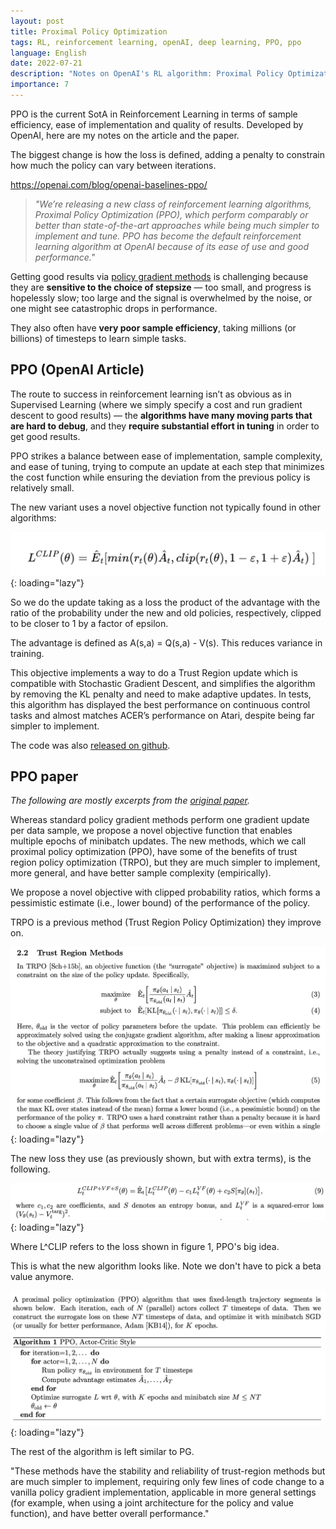 ```yaml
---
layout: post
title: Proximal Policy Optimization
tags: RL, reinforcement learning, openAI, deep learning, PPO, ppo
language: English
date: 2022-07-21
description: "Notes on OpenAI's RL algorithm: Proximal Policy Optimization"
importance: 7
---
```


PPO is the current SotA in Reinforcement Learning in terms of sample efficiency, ease of implementation and quality of results. Developed by OpenAI, here are my notes on the article and the paper. 

The biggest change is how the loss is defined, adding a penalty to constrain how much the policy can vary between iterations.

<https://openai.com/blog/openai-baselines-ppo/>

> _"We’re releasing a new class of reinforcement learning algorithms, Proximal Policy Optimization (PPO), which perform comparably or better than state-of-the-art approaches while being much simpler to implement and tune. PPO has become the default reinforcement learning algorithm at OpenAI because of its ease of use and good performance."_

Getting good results via [policy gradient methods](/wiki-articles/machine-learning/reinforcement-learning-sutton#policy-gradient-methods) is challenging because they are **sensitive to the choice of stepsize** — too small, and progress is hopelessly slow; too large and the signal is overwhelmed by the noise, or one might see catastrophic drops in performance.

They also often have **very poor sample efficiency**, taking millions (or billions) of timesteps to learn simple tasks.

## PPO (OpenAI Article)

The route to success in reinforcement learning isn’t as obvious as in Supervised Learning (where we simply specify a cost and run gradient descent to good results) — the **algorithms have many moving parts that are hard to debug**, and they **require substantial effort in tuning** in order to get good results.

PPO strikes a balance between ease of implementation, sample complexity, and ease of tuning, trying to compute an update at each step that minimizes the cost function while ensuring the deviation from the previous policy is relatively small.

The new variant uses a novel objective function not typically found in other algorithms:

![](image/ppo1.png){: loading="lazy"}

So we do the update taking as a loss the product of the advantage with the ratio of the probability under the new and old policies, respectively, clipped to be closer to 1 by a factor of epsilon. 

The advantage is defined as A(s,a) = Q(s,a) - V(s). This reduces variance in training.

This objective implements a way to do a Trust Region update which is compatible with Stochastic Gradient Descent, and simplifies the algorithm by removing the KL penalty and need to make adaptive updates. In tests, this algorithm has displayed the best performance on continuous control tasks and almost matches ACER’s performance on Atari, despite being far simpler to implement.

The code was also [released on github](https://github.com/openai/baselines).

## PPO paper
_The following are mostly excerpts from the [original paper](https://arxiv.org/pdf/1707.06347.pdf)._

Whereas standard policy gradient methods perform one gradient update per data sample, we propose a novel objective function that enables multiple epochs of minibatch updates. The new methods, which we call proximal policy optimization (PPO), have some of the benefits of trust region policy optimization (TRPO), but they are much simpler to implement, more general, and have better sample complexity (empirically).

We propose a novel objective with clipped probability ratios, which forms a pessimistic estimate (i.e., lower bound) of the performance of the policy.

TRPO is a previous method (Trust Region Policy Optimization) they improve on.

![](image/ppo2.png){: loading="lazy"}

The new loss they use (as previously shown, but with extra terms), is the following.

![](image/ppo4.png){: loading="lazy"}

Where L^CLIP refers to the loss shown in figure 1, PPO's big idea.

This is what the new algorithm looks like. Note we don't have to pick a beta value anymore.

![](image/ppo3.png){: loading="lazy"}

The rest of the algorithm is left similar to PG.

"These methods have the stability and reliability of trust-region methods but are much simpler to implement, requiring only few lines of code change to a vanilla policy gradient implementation, applicable in more general settings (for example, when using a joint architecture for the policy and value function), and have better overall performance."


